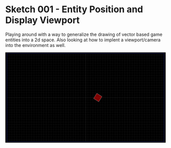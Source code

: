 # Sketch 001 - Entity Position and Display Viewport 
 Playing around with a way to generalize the drawing of vector based game entities into a 2d space.  Also looking at how to implent a viewport/camera into the environment as well.

![Screenshot of the Sketch, showing a square game entity on a grid background](https://github.com/loyalj/processing-sketches/blob/master/sketch_001/screen-0001.png?raw=true "Sketch 001 Screenshot")

